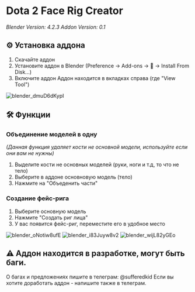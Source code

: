 # Dota 2 Face Rig Creator

_Blender Version: 4.2.3
Addon Version: 0.1_

## ⚙️ Установка аддона
1. Скачайте аддон
2. Установите аддон в Blender (Preference -> Add-ons -> 🔽 -> Install From Disk...)
3. Включите аддон
Аддон находится в вкладках справа (где "View Tool")

![blender_dmuD6dKypI](https://github.com/user-attachments/assets/2d84f708-b020-4de0-912c-2b5467c4acb3)


## 🛠️ Функции
### Объединение моделей в одну
_(Данная функция удаляет кости не основной модели, используйте если они вам не нужны)_
1. Выделите кости не основных моделей (руки, ноги и т.д, то что не тело)
2. Выберите в аддоне основновую модель (тело)
3. Нажмите на "Объеденить части"

### Создание фейс-рига
1. Выберите основную модель
2. Нажмите "Создать риг лица"
3. У вас появится фейс-риг, переместите его в удобное место

![blender_oNotiw8ufE](https://github.com/user-attachments/assets/7520db6b-e258-42cc-96e0-7da96cb1ce32)
![blender_i83Juyw8v2](https://github.com/user-attachments/assets/d58de5df-777c-4f91-9d9b-e7f55cd5ee8a)
![blender_wijL82yGEo](https://github.com/user-attachments/assets/8808dcbe-d23e-4781-b5d1-e0028e784de2)



## ⚠️ Аддон находится в разработке, могут быть баги.
О багах и предложениях пишите в телеграм: @sufferedkid
Если вы хотите доработать аддон - напишите также в телеграм.
